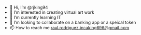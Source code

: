 - 👋 Hi, I’m @rjking94
- 👀 I’m interested in creating virtual art work 
- 🌱 I’m currently learning IT
- 💞️ I’m looking to collaborate on a banking app or a speical token 
- 📫 How to reach me raul.rodriguez.incaking696@gmail.com

<!---
rjking94/rjking94 is a ✨ special ✨ repository because its `README.md` (this file) appears on your GitHub profile.
You can click the Preview link to take a look at your changes.
--->
